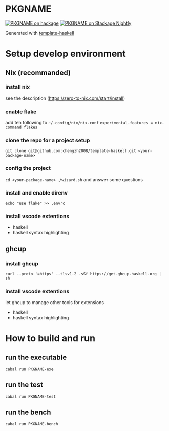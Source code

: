 # PKGNAME

[![PKGNAME on hackage](https://img.shields.io/hackage/v/PKGNAME)](http://hackage.haskell.org/package/PKGNAME)
[![PKGNAME on Stackage Nightly](https://stackage.org/package/PKGNAME/badge/nightly)](https://stackage.org/nightly/package/PKGNAME)

Generated with [template-haskell](https://github.com/jonascarpay/template-haskell)

# Setup develop environment

## Nix (recommanded)

### install nix

see the description (https://zero-to-nix.com/start/install)

### enable flake

add teh following to `~/.config/nix/nix.conf`
`experimental-features = nix-command flakes`

### clone the repo for a project setup

`git clone git@github.com:chengzh2008/template-haskell.git <your-package-name>`

### config the project

`cd <your-package-name>`
`./wizard.sh` and answer some questions

### install and enable direnv

`echo "use flake" >> .envrc`

### install vscode extentions

- haskell
- haskell syntax highlighting

## ghcup

### install ghcup

`curl --proto '=https' --tlsv1.2 -sSf https://get-ghcup.haskell.org | sh`

### install vscode extentions

let ghcup to manage other tools for extensions

- haskell
- haskell syntax highlighting

# How to build and run

## run the executable

`cabal run PKGNAME-exe`

## run the test

`cabal run PKGNAME-test`

## run the bench

`cabal run PKGNAME-bench`
